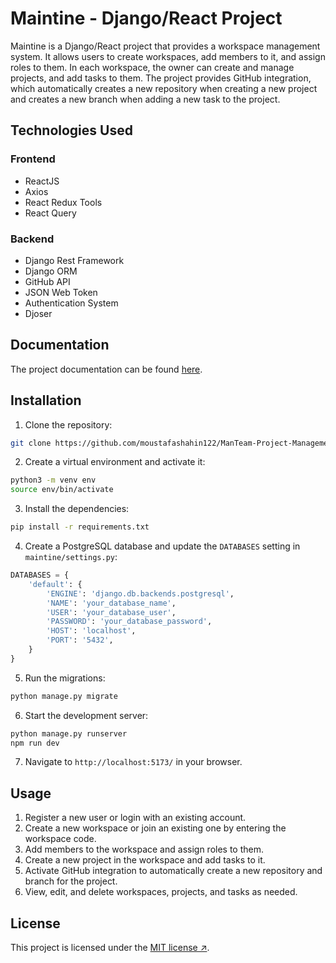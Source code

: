 # Maintine - Django/React Project

Maintine is a Django/React project that provides a workspace management system. It allows users to create workspaces, add members to it, and assign roles to them. In each workspace, the owner can create and manage projects, and add tasks to them. The project provides GitHub integration, which automatically creates a new repository when creating a new project and creates a new branch when adding a new task to the project.

## Technologies Used

### Frontend

- ReactJS
- Axios
- React Redux Tools
- React Query

### Backend

- Django Rest Framework
- Django ORM
- GitHub API
- JSON Web Token
- Authentication System
- Djoser
## Documentation

The project documentation can be found [here](https://docs.google.com/document/d/1YrgRZz3yAWDW0dyUPbPM0LJf8WqbTBbHccDnGkNKPHs/).
## Installation

1. Clone the repository:

```bash
git clone https://github.com/moustafashahin122/ManTeam-Project-Management-System-ITI-Grad-Project
```

2. Create a virtual environment and activate it:

```bash
python3 -m venv env
source env/bin/activate
```

3. Install the dependencies:

```bash
pip install -r requirements.txt

```

4. Create a PostgreSQL database and update the `DATABASES` setting in `maintine/settings.py`:

```python
DATABASES = {
    'default': {
        'ENGINE': 'django.db.backends.postgresql',
        'NAME': 'your_database_name',
        'USER': 'your_database_user',
        'PASSWORD': 'your_database_password',
        'HOST': 'localhost',
        'PORT': '5432',
    }
}
```

5. Run the migrations:

```bash
python manage.py migrate
```

6. Start the development server:

```bash
python manage.py runserver
npm run dev
```

7. Navigate to `http://localhost:5173/` in your browser.

## Usage

1. Register a new user or login with an existing account.
2. Create a new workspace or join an existing one by entering the workspace code.
3. Add members to the workspace and assign roles to them.
4. Create a new project in the workspace and add tasks to it.
5. Activate GitHub integration to automatically create a new repository and branch for the project.
6. View, edit, and delete workspaces, projects, and tasks as needed.

## License

This project is licensed under the [MIT license ↗](https://opensource.org/licenses/MIT).
